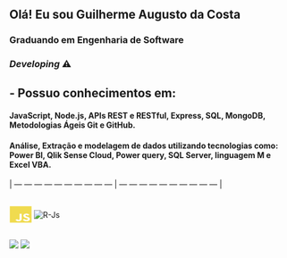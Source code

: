 ## Olá! Eu sou Guilherme Augusto da Costa 

### Graduando em Engenharia de Software

### ***Developing*** :warning:

## - Possuo conhecimentos em:<br />
  #### JavaScript, Node.js, APIs REST e RESTful, Express, SQL, MongoDB, Metodologias Ágeis Git e GitHub.<br />
  #### Análise, Extração e modelagem de dados utilizando tecnologias como: Power BI, Qlik Sense Cloud, Power query, SQL Server, linguagem M e Excel VBA.

| — — — — — — — — — — | — — — — — — — — — — |

<div style="display: inline_block"><br>
  <img align="center" alt="R-Js" height="30" width="40" src="https://raw.githubusercontent.com/devicons/devicon/master/icons/javascript/javascript-plain.svg">
  <img align="center" alt="R-Js" height="30" width="40" src="https://cdn.jsdelivr.net/gh/devicons/devicon/icons/nodejs/nodejs-original.svg">
</div>
  
  ##
 
<div> 
  <a href = "mailto:guilherme.augustodc@gmail.com"><img src="https://img.shields.io/badge/-Gmail-%23333?style=for-the-badge&logo=gmail&logoColor=white" target="_blank"></a>
  <a href="https://www.linkedin.com/in/guilherme-augusto-da-costa-67a31823b" target="_blank"><img src="https://img.shields.io/badge/-LinkedIn-%230077B5?style=for-the-badge&logo=linkedin&logoColor=white" target="_blank"></a> 
  
</div>
